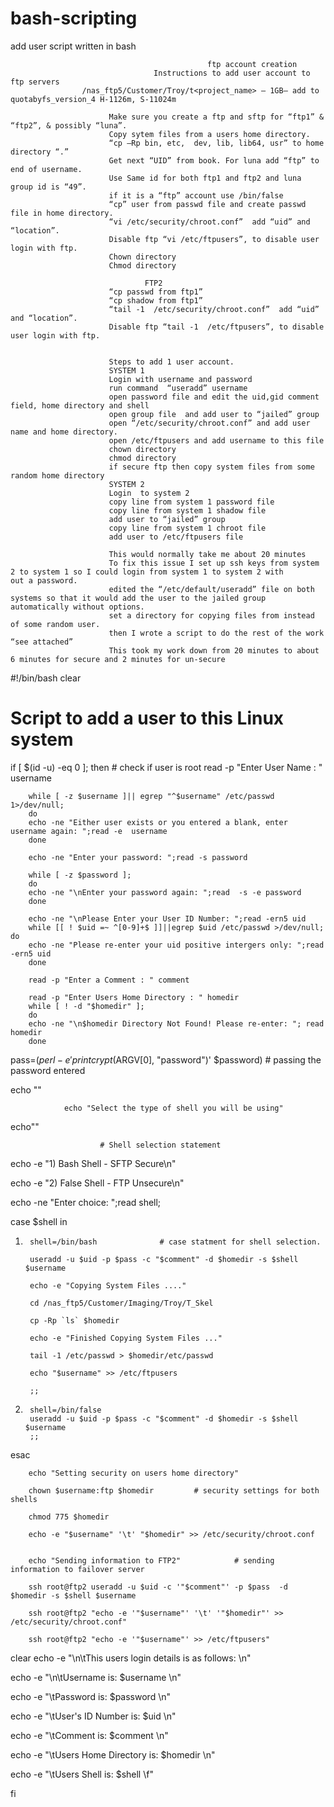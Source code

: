 # bash-scripting
add user script written in bash

                                                ftp account creation
                                    Instructions to add user account to ftp servers
                    /nas_ftp5/Customer/Troy/t<project_name> – 1GB– add to quotabyfs_version_4 H-1126m, S-11024m
                    
                          Make sure you create a ftp and sftp for “ftp1” & “ftp2”, & possibly “luna”.
                          Copy sytem files from a users home directory. 
                          “cp –Rp bin, etc,  dev, lib, lib64, usr” to home directory “.”
                          Get next “UID” from book. For luna add “ftp” to end of username.
                          Use Same id for both ftp1 and ftp2 and luna group id is “49”.
                          if it is a “ftp” account use /bin/false
                          “cp” user from passwd file and create passwd file in home directory.
                          “vi /etc/security/chroot.conf”  add “uid” and “location”.
                          Disable ftp “vi /etc/ftpusers”, to disable user login with ftp.
                          Chown directory
                          Chmod directory

                                  FTP2
                          “cp passwd from ftp1”
                          “cp shadow from ftp1”
                          “tail -1  /etc/security/chroot.conf”  add “uid” and “location”.
                          Disable ftp “tail -1  /etc/ftpusers”, to disable user login with ftp.


                          Steps to add 1 user account.
                          SYSTEM 1
                          Login with username and password 
                          run command  “useradd” username
                          open password file and edit the uid,gid comment field, home directory and shell
                          open group file  and add user to “jailed” group
                          open “/etc/security/chroot.conf” and add user name and home directory.
                          open /etc/ftpusers and add username to this file
                          chown directory
                          chmod directory
                          if secure ftp then copy system files from some random home directory 
                          SYSTEM 2
                          Login  to system 2
                          copy line from system 1 password file 
                          copy line from system 1 shadow file
                          add user to “jailed” group
                          copy line from system 1 chroot file 
                          add user to /etc/ftpusers file

                          This would normally take me about 20 minutes
                          To fix this issue I set up ssh keys from system 2 to system 1 so I could login from system 1 to system 2 with                             out a password.
                          edited the “/etc/default/useradd” file on both systems so that it would add the user to the jailed group                                 automatically without options.
                          set a directory for copying files from instead of some random user.
                          then I wrote a script to do the rest of the work “see attached”
                          This took my work down from 20 minutes to about 6 minutes for secure and 2 minutes for un-secure






#!/bin/bash 
clear
# Script to add a user to this Linux system
if [ $(id -u) -eq 0 ]; then                                     # check if user is root
        read -p "Enter User Name : " username

        while [ -z $username ]|| egrep "^$username" /etc/passwd  1>/dev/null;
        do
        echo -ne "Either user exists or you entered a blank, enter username again: ";read -e  username
        done

        echo -ne "Enter your password: ";read -s password

        while [ -z $password ];
        do
        echo -ne "\nEnter your password again: ";read  -s -e password
        done

        echo -ne "\nPlease Enter your User ID Number: ";read -ern5 uid
        while [[ ! $uid =~ ^[0-9]+$ ]]||egrep $uid /etc/passwd >/dev/null; do
        echo -ne "Please re-enter your uid positive intergers only: ";read -ern5 uid
        done

        read -p "Enter a Comment : " comment

        read -p "Enter Users Home Directory : " homedir
        while [ ! -d "$homedir" ];
        do
        echo -ne "\n$homedir Directory Not Found! Please re-enter: "; read homedir
        done        

pass=$(perl -e 'print crypt($ARGV[0], "password")' $password) # passing the password entered

echo ""

                echo "Select the type of shell you will be using"
                
echo""


                        # Shell selection statement
                        
echo -e "1) Bash Shell - SFTP Secure\n" 

echo -e "2) False Shell - FTP Unsecure\n"

echo -ne "Enter choice: ";read shell;

case $shell in

1)
        shell=/bin/bash              # case statment for shell selection.
        
        useradd -u $uid -p $pass -c "$comment" -d $homedir -s $shell $username
        
        echo -e "Copying System Files ...."
        
        cd /nas_ftp5/Customer/Imaging/Troy/T_Skel
        
        cp -Rp `ls` $homedir
        
        echo -e "Finished Copying System Files ..."
        
        tail -1 /etc/passwd > $homedir/etc/passwd
        
        echo "$username" >> /etc/ftpusers
        
        ;;
2)
        shell=/bin/false
        useradd -u $uid -p $pass -c "$comment" -d $homedir -s $shell $username
        ;;
esac

        echo "Setting security on users home directory"
        
        chown $username:ftp $homedir         # security settings for both shells
        
        chmod 775 $homedir
        
        echo -e "$username" '\t' "$homedir" >> /etc/security/chroot.conf
        

        echo "Sending information to FTP2"            # sending information to failover server
        
        ssh root@ftp2 useradd -u $uid -c '"$comment"' -p $pass  -d $homedir -s $shell $username
        
        ssh root@ftp2 "echo -e '"$username"' '\t' '"$homedir"' >> /etc/security/chroot.conf"
        
        ssh root@ftp2 "echo -e '"$username"' >> /etc/ftpusers"
        
        
clear
echo -e "\n\tThis users login details is as follows: \n"

echo -e "\n\tUsername is: $username \n"

echo -e "\tPassword is: $password \n"

echo -e "\tUser's ID Number is: $uid \n"

echo -e "\tComment is: $comment \n"

echo -e "\tUsers Home Directory is: $homedir \n"

echo -e "\tUsers Shell is: $shell \f"

fi
